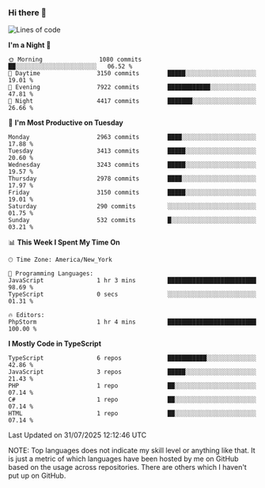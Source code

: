 ### Hi there 👋

<!--
**LynxJinxxy/LynxJinxxy** is a ✨ _special_ ✨ repository because its `README.md` (this file) appears on your GitHub profile.

Here are some ideas to get you started:

- 🔭 I’m currently working on ...
- 🌱 I’m currently learning ...
- 👯 I’m looking to collaborate on ...
- 🤔 I’m looking for help with ...
- 💬 Ask me about ...
- 📫 How to reach me: ...
- 😄 Pronouns: ...
- ⚡ Fun fact: ...
-->

<!--START_SECTION:waka-->
![Lines of code](https://img.shields.io/badge/From%20Hello%20World%20I%27ve%20Written-24.9%20million%20lines%20of%20code-blue)

**I'm a Night 🦉** 

```text
🌞 Morning                1080 commits        ██░░░░░░░░░░░░░░░░░░░░░░░   06.52 % 
🌆 Daytime                3150 commits        █████░░░░░░░░░░░░░░░░░░░░   19.01 % 
🌃 Evening                7922 commits        ████████████░░░░░░░░░░░░░   47.81 % 
🌙 Night                  4417 commits        ███████░░░░░░░░░░░░░░░░░░   26.66 % 
```
📅 **I'm Most Productive on Tuesday** 

```text
Monday                   2963 commits        ████░░░░░░░░░░░░░░░░░░░░░   17.88 % 
Tuesday                  3413 commits        █████░░░░░░░░░░░░░░░░░░░░   20.60 % 
Wednesday                3243 commits        █████░░░░░░░░░░░░░░░░░░░░   19.57 % 
Thursday                 2978 commits        ████░░░░░░░░░░░░░░░░░░░░░   17.97 % 
Friday                   3150 commits        █████░░░░░░░░░░░░░░░░░░░░   19.01 % 
Saturday                 290 commits         ░░░░░░░░░░░░░░░░░░░░░░░░░   01.75 % 
Sunday                   532 commits         █░░░░░░░░░░░░░░░░░░░░░░░░   03.21 % 
```


📊 **This Week I Spent My Time On** 

```text
🕑︎ Time Zone: America/New_York

💬 Programming Languages: 
JavaScript               1 hr 3 mins         █████████████████████████   98.69 % 
TypeScript               0 secs              ░░░░░░░░░░░░░░░░░░░░░░░░░   01.31 % 

🔥 Editors: 
PhpStorm                 1 hr 4 mins         █████████████████████████   100.00 % 
```

**I Mostly Code in TypeScript** 

```text
TypeScript               6 repos             ███████████░░░░░░░░░░░░░░   42.86 % 
JavaScript               3 repos             █████░░░░░░░░░░░░░░░░░░░░   21.43 % 
PHP                      1 repo              ██░░░░░░░░░░░░░░░░░░░░░░░   07.14 % 
C#                       1 repo              ██░░░░░░░░░░░░░░░░░░░░░░░   07.14 % 
HTML                     1 repo              ██░░░░░░░░░░░░░░░░░░░░░░░   07.14 % 
```




 Last Updated on 31/07/2025 12:12:46 UTC
<!--END_SECTION:waka-->
NOTE: Top languages does not indicate my skill level or anything like that. It is just a metric of which languages have been hosted by me on GitHub based on the usage across repositories. There are others which I haven't put up on GitHub.
